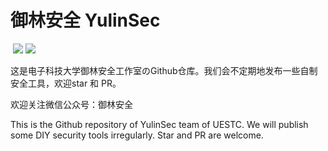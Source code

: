 # 御林安全 YulinSec
![]()
![](https://img.shields.io/badge/Star-188-blue)
![](https://img.shields.io/badge/Repo-6-green)

这是电子科技大学御林安全工作室のGithub仓库。我们会不定期地发布一些自制安全工具，欢迎star 和 PR。

欢迎关注微信公众号：御林安全

This is the Github repository of YulinSec team of UESTC. We will publish some DIY security tools irregularly. Star and PR are welcome.

